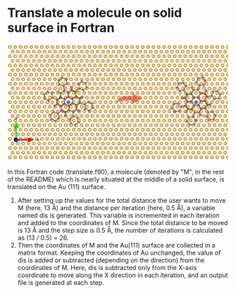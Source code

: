 # Translate a molecule on solid surface in Fortran

![image alt](https://github.com/atomicadi/Translate-a-molecule-on-solid-surface_in-Fortran/blob/fcdfdaf13bd7b94d720c0e3783c12bef9fa0c108/trans_represent.png)

In this Fortran code (translate.f90), a molecule (denoted by "M", in the rest of the README) which is nearly situated at the middle of a solid surface, is translated on the Au (111) surface.


1. After setting up the values for the total distance the user wants to move M (here, 13 Å) and the distance per iteration (here, 0.5 Å), a variable named dis is generated. This variable is incremented in each iteration and added to the coordinates of M. Since the total distance to be moved is 13 Å and the step size is 0.5 Å, the number of iterations is calculated as (13 / 0.5) = 26.
2. Then the coordinates of M and the Au(111) surface are collected in a matrix format. Keeping the coordinates of Au unchanged, the value of dis is added or subtracted (depending on the direction) from the coordinates of M. Here, dis is subtracted only from the X-axis coordinate to move along the X direction in each iteration, and an output file is generated at each step.

